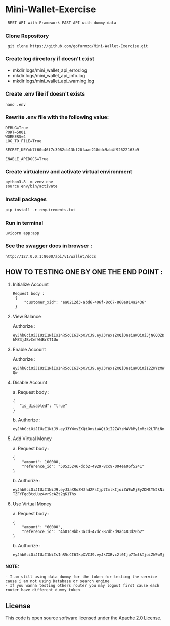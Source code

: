 # Mini-Wallet-Exercise
     REST API with Framework FAST API with dummy data
### Clone Repository
``` git clone https://github.com/gofurmzq/Mini-Wallet-Exercise.git```
### Create log directory if doesn't exist
- mkdir logs/mini_wallet_api_error.log
- mkdir logs/mini_wallet_api_info.log
- mkdir logs/mini_wallet_api_warning.log

### Create .env file if doesn't exists
```nano .env```

### Rewrite .env file with the following value:

```
DEBUG=True
PORT=5001
WORKERS=4
LOG_TO_FILE=True

SECRET_KEY=b7f60c46f7c3982cb13bf20faae218ddc9ab4f92622163b9

ENABLE_APIDOCS=True
```


### Create virtualenv and activate virtual environment
```
python3.8 -m venv env
source env/bin/activate
```

### Install packages
```pip install -r requirements.txt```

### Run in terminal
```uvicorn app:app```

### See the swagger docs in browser :
```http://127.0.0.1:8000/api/v1/wallet/docs```

## HOW TO TESTING ONE BY ONE THE END POINT :

1. Initialize Account
   ```
   Request body : 
    {
        "customer_xid": "ea0212d3-abd6-406f-8c67-868e814a2436"
    }
    ```
2. View Balance
    
    Authorize : 
    ```
    eyJhbGciOiJIUzI1NiIsInR5cCI6IkpXVCJ9.eyJ3YWxsZXQiOnsiaWQiOiJjNGQ3ZDYxZi1iNzAyLTQ0YTgtYWY5Ny01ZGJkYWZhOTY1NTEiLCJvd25lZF9ieSI6IjZlZjMxOTc1LTY3YjAtNDIxYS05NDkzLTY2NzU2OWQ4OTU1NiIsInN0YXR1cyI6ImVuYWJsZWQiLCJlbmFibGVkX2F0IjoiMTk5NC0xMS0wNVQwODoxNTozMC0wNTowMCIsImJhbGFuY2UiOjB9fQ.8dnSsRAHyfqFYP6nQlH86O-hMZ3jJBvCehW4BrCT1Uo
    ```
3. Enable Account

   Authorize : 
   ```
   eyJhbGciOiJIUzI1NiIsInR5cCI6IkpXVCJ9.eyJ3YWxsZXQiOnsiaWQiOiI2ZWYzMWVkMy1mMzk2LTRiNmMtODA0OS02NzRkZGVkZTFiMTYiLCJvd25lZF9ieSI6ImM0ZDdkNjFmLWI3MDItNDRhOC1hZjk3LTVkYmRhZmE5NjU1MSIsInN0YXR1cyI6ImVuYWJsZWQiLCJlbmFibGVkX2F0IjoiMTk5NC0xMS0wNVQwODoxNTozMC0wNTowMCIsImJhbGFuY2UiOjB9fQ.mbRlEP3zJ5vd2IC4T7K8PH2uOtIrcntUBDKzZ3SR-Qw
   ```
4. Disable Account
   
   a. Request body : 
    ```
   {
       "is_disabled": "true"
   }
    ```
   b. Authorize : 
    ```
   eyJhbGciOiJIUzI1NiJ9.eyJ3YWxsZXQiOnsiaWQiOiI2ZWYzMWVkMy1mMzk2LTRiNmMtODA0OS02NzRkZGVkZTFiMTYiLCJvd25lZF9ieSI6IjUyNmVhOGIyLTQyOGUtNDAzYi1iOWZkLWYxMDk3MmUwZDZmZSIsInN0YXR1cyI6ImRpc2FibGVkIiwiZGlzYWJsZWRfYXQiOiIxOTk0LTExLTA1VDA4OjE1OjMwLTA1OjAwIiwiYmFsYW5jZSI6MH19.sN1nVYwTe1SqnXs9_qMQo2eeDbVo7qcJorqZG6C1azI
    ```
5. Add Virtual Money

    a.  Request body : 
    ```
    {
        "amount": 100000,
        "reference_id": "50535246-dcb2-4929-8cc9-004ea06f5241"
    }
    ```
    b. Authorize : 
    ```
    eyJhbGciOiJIUzI1NiJ9.eyJ3aXRoZHJhd2FsIjp7ImlkIjoiZWEwMjEyZDMtYWJkNi00MDZmLThjNjctODY4ZTgxNGEyNDMzIiwid2l0aGRyYXduX2J5IjoiNTI2ZWE4YjItNDI4ZS00MDNiLWI5ZmQtZjEwOTcyZTBkNmZlIiwic3RhdHVzIjoic3VjY2VzcyIsIndpdGhkcmF3bl9hdCI6IjE5OTQtMTEtMDVUMDg6MTU6MzAtMDU6MDAiLCJhbW91bnQiOiI2MDAwMCIsInJlZmVyZW5jZV9pZCI6ImM0Y2VlMDFmLTIxODgtNGEyOS1hYTlhLWNiN2ZiOTdkOGUwYSJ9fQ.BrVfxbg5ua9JW_-TZFYFgd3tcUuz4vr9cAZt2qK1Ths
    ```
6. Use Virtual Money

    a.  Request body : 
    ```
    {
        "amount": "60000",
        "reference_id": "4b01c9bb-3acd-47dc-87db-d9ac483d20b2"
    }
    ```
    b. Authorize :
    ```
    eyJhbGciOiJIUzI1NiIsInR5cCI6IkpXVCJ9.eyJkZXBvc2l0Ijp7ImlkIjoiZWEwMjEyZDMtYWJkNi00MDZmLThjNjctODY4ZTgxNGEyNDMzIiwiZGVwb3NpdGVkX2J5IjoiNTI2ZWE4YjItNDI4ZS00MDNiLWI5ZmQtZjEwOTcyZTBkNmZlIiwic3RhdHVzIjoic3VjY2VzcyIsImRlcG9zaXRlZF9hdCI6IjE5OTQtMTEtMDVUMDg6MTU6MzAtMDU6MDAifX0.RSUoj9na2Kke80sIUBug_xSLjtQOS57GmSc5RvYo0EM
    ```
#### NOTE: 
```
- I am still using data dummy for the token for testing the service cause i am not using Database or search engine
- If you wanna testing others router you may logout first cause each router have different dummy token
```

## License
 
This code is open source software licensed under the [Apache 2.0 License]("http://www.apache.org/licenses/LICENSE-2.0.html").
